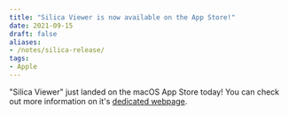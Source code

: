 ```yaml
---
title: "Silica Viewer is now available on the App Store!"
date: 2021-09-15
draft: false
aliases:
- /notes/silica-release/
tags:
- Apple
---
```


"Silica Viewer" just landed on the macOS App Store today! You can check out more information
on it's [dedicated webpage](/silica-viewer).
